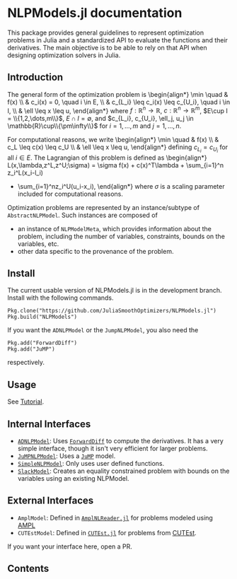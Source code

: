 # NLPModels.jl documentation

This package provides general guidelines to represent optimization problems in
Julia and a standardized API to evaluate the functions and their derivatives.
The main objective is to be able to rely on that API when designing optimization
solvers in Julia.

## Introduction

The general form of the optimization problem is
\begin{align*}
\min \quad & f(x) \\\\
& c_i(x) = 0, \quad i \in E, \\\\
& c_{L_i} \leq c_i(x) \leq c_{U_i}, \quad i \in I, \\\\
& \ell \leq x \leq u,
\end{align*}
where $f:\mathbb{R}^n\rightarrow\mathbb{R}$,
$c:\mathbb{R}^n\rightarrow\mathbb{R}^m$,
$E\cup I = \\{1,2,\dots,m\\}$, $E\cap I = \emptyset$,
and
$c_{L_i}, c_{U_i}, \ell_j, u_j \in \mathbb{R}\cup\\{\pm\infty\\}$
for $i = 1,\dots,m$ and $j = 1,\dots,n$.

For computational reasons, we write
\begin{align*}
\min \quad & f(x) \\\\
& c_L \leq c(x) \leq c_U \\\\
& \ell \leq x \leq u,
\end{align*}
defining $c_{L_i} = c_{U_i}$ for all $i \in E$.
The Lagrangian of this problem is defined as
\begin{align*}
L(x,\lambda,z^L,z^U;\sigma) = \sigma f(x) + c(x)^T\lambda  + \sum_{i=1}^n z_i^L(x_i-l_i)
+ \sum_{i=1}^nz_i^U(u_i-x_i),
\end{align*}
where $\sigma$ is a scaling parameter included for computational reasons.

Optimization problems are represented by an instance/subtype of `AbstractNLPModel`.
Such instances are composed of

- an instance of `NLPModelMeta`, which provides information about the problem,
  including the number of variables, constraints, bounds on the variables, etc.
- other data specific to the provenance of the problem.

## Install

The current usable version of NLPModels.jl is in the development branch.
Install with the following commands.
```
Pkg.clone("https://github.com/JuliaSmoothOptimizers/NLPModels.jl")
Pkg.build("NLPModels")
```
If you want the `ADNLPModel` or the `JumpNLPModel`, you also need the
```
Pkg.add("ForwardDiff")
Pkg.add("JuMP")
```
respectively.

## Usage

See [Tutorial](tutorial).

## Internal Interfaces

 - [`ADNLPModel`](@ref): Uses
   [`ForwardDiff`](http://github.com/JuliaDiff/ForwardDiff.jl) to compute the
   derivatives. It has a very simple interface, though it isn't very efficient
   for larger problems.
 - [`JuMPNLPModel`](@ref): Uses a [`JuMP`](https://github.com/JuliaOpt/JuMP.jl) model.
 - [`SimpleNLPModel`](@ref): Only uses user defined functions.
 - [`SlackModel`](@ref): Creates an equality constrained problem with bounds
    on the variables using an existing NLPModel.

## External Interfaces

 - `AmplModel`: Defined in
   [`AmplNLReader.jl`](https://github.com/JuliaSmoothOptimizers/AmplNLReader.jl)
   for problems modeled using [AMPL](http://www.ampl.com)
 - `CUTEstModel`: Defined in
   [`CUTEst.jl`](https://github.com/JuliaSmoothOptimizers/CUTEst.jl) for
   problems from [CUTEst](https://ccpforge.cse.rl.ac.uk/gf/project/cutest/wiki).

If you want your interface here, open a PR.

## Contents

```@contents
```
